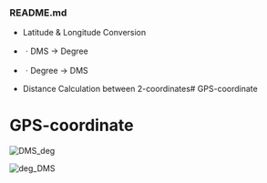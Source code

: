 ### README.md

- Latitude & Longitude Conversion
-  ㆍDMS → Degree
-  ㆍDegree → DMS
  
- Distance Calculation between 2-coordinates# GPS-coordinate

# GPS-coordinate


![DMS_deg](https://user-images.githubusercontent.com/59375857/95205779-d296b580-0820-11eb-87d7-f777340ea570.png)


![deg_DMS](https://user-images.githubusercontent.com/59375857/95205806-d9252d00-0820-11eb-8818-0c6bc2989249.png)
